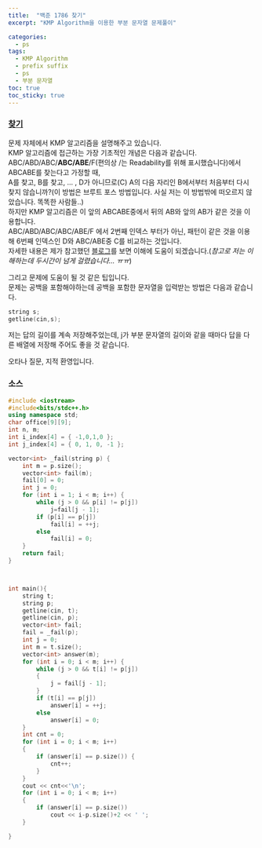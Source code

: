 ```yaml
---
title:  "백준 1786 찾기"
excerpt: "KMP Algorithm을 이용한 부분 문자열 문제풀이"

categories:
  - ps
tags:
  - KMP Algorithm
  - prefix suffix
  - ps
  - 부분 문자열
toc: true
toc_sticky: true
---
```


### [찾기](https://acmicpc.net/problem/1786)  
  
문제 자체에서 KMP 알고리즘을 설명해주고 있습니다.  
KMP 알고리즘에 접근하는 가장 기초적인 개념은 다음과 같습니다.  
ABC/ABD/ABC/**ABC/ABE**/F(편의상 /는 Readability를 위해 표시했습니다)에서 ABCABE를 찾는다고 가정할 때,  
A를 찾고, B를 찾고, ... , D가 아니므로(C) A의 다음 자리인 B에서부터 처음부터 다시 찾지 않습니까?(이 방법은 브루트 포스 방법입니다. 사실 저는 이 방법밖에 떠오르지 않았습니다. 똑똑한 사람들..)  
하지만 KMP 알고리즘은 이 앞의 ABCABE중에서 뒤의 AB와 앞의 AB가 같은 것을 이용합니다.   
ABC/ABD/ABC/ABC/ABE/F 에서 2번째 인덱스 부터가 아닌, 패턴이 같은 것을 이용해 6번째 인덱스인 D와 ABC/ABE중 C를 비교하는 것입니다.  
자세한 내용은 제가 참고했던 [블로그](https://bowbowbow.tistory.com/6)를 보면 이해에 도움이 되겠습니다.(*참고로 저는 이해하는데 두시간이 넘게 걸렸습니다... ㅠㅠ*)  
  
그리고 문제에 도움이 될 것 같은 팁입니다.  
문제는 공백을 포함해야하는데 공백을 포함한 문자열을 입력받는 방법은 다음과 같습니다.  

```cpp
string s;
getline(cin,s);
```
   
저는 답의 길이를 계속 저장해주었는데, j가 부분 문자열의 길이와 같을 때마다 답을 다른 배열에 저장해 주어도 좋을 것 같습니다.   
   
오타나 질문, 지적 환영입니다.  

### 소스
```cpp
#include <iostream>
#include<bits/stdc++.h>
using namespace std;
char office[9][9];
int n, m;
int i_index[4] = { -1,0,1,0 };
int j_index[4] = { 0, 1, 0, -1 };

vector<int> _fail(string p) {
	int m = p.size();
	vector<int> fail(m);
	fail[0] = 0;
	int j = 0;
	for (int i = 1; i < m; i++) {
		while (j > 0 && p[i] != p[j])
			j=fail[j - 1];
		if (p[i] == p[j])
			fail[i] = ++j;
		else
			fail[i] = 0;
	}
	return fail;
}



int main(){
	string t;
	string p;
	getline(cin, t);
	getline(cin, p);
	vector<int> fail;
	fail = _fail(p);
	int j = 0;
	int m = t.size();
	vector<int> answer(m);
	for (int i = 0; i < m; i++) {
		while (j > 0 && t[i] != p[j])
		{
			j = fail[j - 1];
		}
		if (t[i] == p[j])
			answer[i] = ++j;
		else
			answer[i] = 0;
	}
	int cnt = 0;
	for (int i = 0; i < m; i++)
	{
		if (answer[i] == p.size()) {
			cnt++;
		}
	}
	cout << cnt<<'\n';
	for (int i = 0; i < m; i++)
	{
		if (answer[i] == p.size())
			cout << i-p.size()+2 << ' ';
	}

}
```

